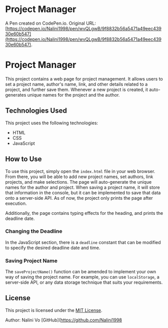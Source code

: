 # Project Manager

A Pen created on CodePen.io. Original URL: [https://codepen.io/Nalini1998/pen/wvQLgwB/9f8832b56a5471a49eec43930e60b547](https://codepen.io/Nalini1998/pen/wvQLgwB/9f8832b56a5471a49eec43930e60b547).

# Project Manager

This project contains a web page for project management. It allows users to set a project name, author's name, link, and other details related to a project, and further save them. Whenever a new project is created, it auto-generates unique names for the project and the author.

## Technologies Used

This project uses the following technologies:
- HTML
- CSS
- JavaScript

## How to Use

To use this project, simply open the `index.html` file in your web browser. From there, you will be able to add new project names, set authors, link projects, and make selections. The page will auto-generate the unique names for the author and project. When saving a project name, it will store that information in the console, but it can be implemented to save that data onto a server-side API. As of now, the project only prints the page after execution.

Additionally, the page contains typing effects for the heading, and prints the deadline date.

### Changing the Deadline

In the JavaScript section, there is a `deadline` constant that can be modified to specify the desired deadline date and time.

### Saving Project Name

The `saveProjectName()` function can be amended to implement your own way of saving the project name. For example, you can use `localStorage`, a server-side API, or any data storage technique that suits your requirements.

## License

This project is licensed under the [MIT License](https://github.com/Nalini1998/Project-Manager/blob/main/LICENSE).

Author: Nalini Vo [GitHub](https://github.com/Nalini1998